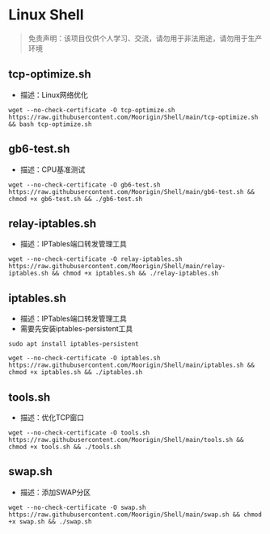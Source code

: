 # Linux Shell

> 免责声明：该项目仅供个人学习、交流，请勿用于非法用途，请勿用于生产环境  

## tcp-optimize.sh
- 描述：Linux网络优化

```
wget --no-check-certificate -O tcp-optimize.sh https://raw.githubusercontent.com/Moorigin/Shell/main/tcp-optimize.sh && bash tcp-optimize.sh
```

## gb6-test.sh
- 描述：CPU基准测试

```
wget --no-check-certificate -O gb6-test.sh https://raw.githubusercontent.com/Moorigin/Shell/main/gb6-test.sh && chmod +x gb6-test.sh && ./gb6-test.sh
```

## relay-iptables.sh
- 描述：IPTables端口转发管理工具

```
wget --no-check-certificate -O relay-iptables.sh https://raw.githubusercontent.com/Moorigin/Shell/main/relay-iptables.sh && chmod +x iptables.sh && ./relay-iptables.sh
```

## iptables.sh
- 描述：IPTables端口转发管理工具
- 需要先安装iptables-persistent工具
```
sudo apt install iptables-persistent
```

```
wget --no-check-certificate -O iptables.sh https://raw.githubusercontent.com/Moorigin/Shell/main/iptables.sh && chmod +x iptables.sh && ./iptables.sh
```

## tools.sh
- 描述：优化TCP窗口

```
wget --no-check-certificate -O tools.sh https://raw.githubusercontent.com/Moorigin/Shell/main/tools.sh && chmod +x tools.sh && ./tools.sh
```

## swap.sh
- 描述：添加SWAP分区

```
wget --no-check-certificate -O swap.sh https://raw.githubusercontent.com/Moorigin/Shell/main/swap.sh && chmod +x swap.sh && ./swap.sh
```
